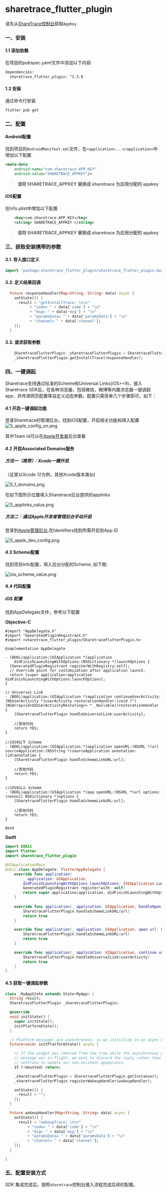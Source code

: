 # sharetrace_flutter_plugin

请先从[ShareTrace控制台](https://www.sharetrace.com/)获取`AppKey`

### 一、安装

#### 1.1 添加依赖

在项目的pubspec.yaml文件中添加以下内容:

``` xml
dependencies:
  sharetrace_flutter_plugin: ^1.3.0
```

#### 1.2 安装

通过命令行安装

```cmd
flutter pub get
```

### 二、配置

#### Android配置
找到项目的`AndroidManifest.xml`文件，在`<application>...</application>`中增加以下配置

```xml
<meta-data 
	android:name="com.sharetrace.APP_KEY"
	android:value="SHARETRACE_APPKEY"/>
```

> **请将 SHARETRACE_APPKEY 替换成 sharetrace 为应用分配的 appkey**

#### iOS配置
在Info.plist中增加以下配置

```xml
	<key>com.sharetrace.APP_KEY</key>
	<string> SHARETRACE_APPKEY </string>
```
> **请将 SHARETRACE_APPKEY 替换成 sharetrace 为应用分配的 appkey**

### 三、获取安装携带的参数

#### 3.1. 导入接口定义

```dart
import 'package:sharetrace_flutter_plugin/sharetrace_flutter_plugin.dart';
```

#### 3.2. 定义结果回调

```dart
  Future responseHandler(Map<String, String> data) async {
    setState(() {
      result = "getInstallTrace: \n\n"
           + "code= " + data['code'] + "\n"
           + "msg= " + data['msg'] + "\n"
           + "paramsData= " + data['paramsData'] + "\n"
           + "channel= " + data['channel'];
    });
  }
```

#### 3.3. 请求获取参数
```dart
    SharetraceFlutterPlugin _sharetraceFlutterPlugin = SharetraceFlutterPlugin.getInstance();
    _sharetraceFlutterPlugin.getInstallTrace(responseHandler);
```
### 四、一键调起

Sharetrace支持通过标准的Scheme和Universal Links(iOS>=9)，接入Sharetrace SDK后，在各种浏览器，包括微信，微博等内置浏览器一键调起app，并传递网页配置等自定义动态参数。配置只需简单几个步骤即可，如下：

#### 4.1 开启一键调起功能
登录Sharetrace的管理后台，找到iOS配置，开启相关功能和填入配置
![5_apple_config_on.png](https://res.sharetrace.com/img/5_apple_config_on.png)

其中Team Id可以在[Apple开发者](https://developer.apple.com/account/#/membership/)后台查看

#### 4.2 开启Associated Domains服务

##### 方法一（推荐）：Xcode一键开启

（这里以Xcode 12为例，其他Xcode版本类似)

![5_1_domains.png](https://res.sharetrace.com/img/5_1_domains.png)

在如下图所示位置填入Sharetrace后台提供的applinks

![5_applinks_value.png](https://res.sharetrace.com/img/5_applinks_value.png)


##### 方法二：通过Apple开发者管理后台手动开启

登录到[Apple管理后台](https://developer.apple.com/account),在Identifiers找到所需开启到App ID

![5_apple_dev_config.png](https://res.sharetrace.com/img/5_apple_dev_config.png)


#### 4.3 Scheme配置

找到项目Info配置，填入后台分配的Scheme, 如下图:

![ios_scheme_value.png](https://res.sharetrace.com/img/ios_scheme_value.png)

#### 4.4 代码配置

##### iOS 配置
找到AppDelegate文件，参考以下配置

**Objective-C**
``` objc
#import "AppDelegate.h"
#import "GeneratedPluginRegistrant.h"
#import <sharetrace_flutter_plugin/SharetraceFlutterPlugin.h>

@implementation AppDelegate

- (BOOL)application:(UIApplication *)application
    didFinishLaunchingWithOptions:(NSDictionary *)launchOptions {
  [GeneratedPluginRegistrant registerWithRegistry:self];
  // Override point for customization after application launch.
  return [super application:application didFinishLaunchingWithOptions:launchOptions];
}

// Universal Link
- (BOOL)application:(UIApplication *)application continueUserActivity:(NSUserActivity *)userActivity restorationHandler:(void (^)(NSArray<id<UIUserActivityRestoring>> * _Nullable))restorationHandler {
    [SharetraceFlutterPlugin handleUniversalLink:userActivity];

    //其他代码
    return YES;
}

//iOS9以下 Scheme
- (BOOL)application:(UIApplication *)application openURL:(NSURL *)url sourceApplication:(NSString *)sourceApplication annotation:(id)annotation {
    [SharetraceFlutterPlugin handleSchemeLinkURL:url];

    //其他代码
    return YES;
}

//iOS9以上 Scheme
- (BOOL)application:(UIApplication *)app openURL:(NSURL *)url options:(nonnull NSDictionary *)options {
    [SharetraceFlutterPlugin handleSchemeLinkURL:url];
    
    //其他代码
    return YES;
}

@end
```

**Swift**
``` swift
import UIKit
import Flutter
import sharetrace_flutter_plugin

@UIApplicationMain
@objc class AppDelegate: FlutterAppDelegate {
    override func application(
        _ application: UIApplication,
        didFinishLaunchingWithOptions launchOptions: [UIApplication.LaunchOptionsKey: Any]?) -> Bool {
        GeneratedPluginRegistrant.register(with: self)
        return super.application(application, didFinishLaunchingWithOptions: launchOptions)
    }
    
    override func application(_ application: UIApplication, handleOpen url: URL) -> Bool {
        SharetraceFlutterPlugin.handleSchemeLinkURL(url)
        return true
    }

    override func application(_ application: UIApplication, open url: URL, sourceApplication: String?, annotation: Any) -> Bool {
        SharetraceFlutterPlugin.handleSchemeLinkURL(url)
        return true
    }

    override func application(_ application: UIApplication, continue userActivity: NSUserActivity, restorationHandler: @escaping ([UIUserActivityRestoring]?) -> Void) -> Bool {
        SharetraceFlutterPlugin.handleUniversalLink(userActivity)
        return true
    }
}
```

#### 4.5 获取一键调起参数
``` dart
class _MyAppState extends State<MyApp> {
  String result;
  SharetraceFlutterPlugin _sharetraceFlutterPlugin;

  @override
  void initState() {
    super.initState();
    initPlatformState();
  }

  // Platform messages are asynchronous, so we initialize in an async method.
  Future<void> initPlatformState() async {

    // If the widget was removed from the tree while the asynchronous platform
    // message was in flight, we want to discard the reply rather than calling
    // setState to update our non-existent appearance.
    if (!mounted) return;

    _sharetraceFlutterPlugin = SharetraceFlutterPlugin.getInstance();
    _sharetraceFlutterPlugin.registerWakeupHandler(wakeupHandler);

    setState(() {
      result = "";
    });
  }

  Future wakeupHandler(Map<String, String> data) async {
    setState(() {
      result = "wakeupTrace: \n\n"
          + "code= " + data['code'] + "\n"
          + "msg= " + data['msg'] + "\n"
          + "paramsData= " + data['paramsData'] + "\n"
          + "channel= " + data['channel'];
    });
  }

}
```

### 五、配置安装方式
SDK 集成完成后，按照`sharetrace`控制台接入流程完成后续的配置。

